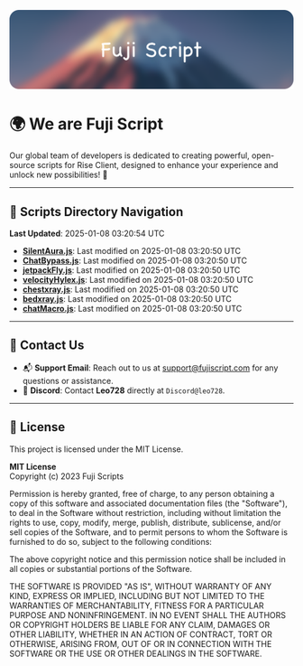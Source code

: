 ![Banner](.github/b.webp)

# 🌍 **We are Fuji Script**

Our global team of developers is dedicated to creating powerful, open-source scripts for Rise Client, designed to enhance your experience and unlock new possibilities! 🌟

---
<!-- SCRIPTS_NAVIGATION_START -->
## 📂 **Scripts Directory Navigation**

**Last Updated**: 2025-01-08 03:20:54 UTC

- **[SilentAura.js](scripts/SilentAura.js)**: Last modified on 2025-01-08 03:20:50 UTC
- **[ChatBypass.js](scripts/ChatBypass.js)**: Last modified on 2025-01-08 03:20:50 UTC
- **[jetpackFly.js](scripts/jetpackFly.js)**: Last modified on 2025-01-08 03:20:50 UTC
- **[velocityHylex.js](scripts/velocityHylex.js)**: Last modified on 2025-01-08 03:20:50 UTC
- **[chestxray.js](scripts/chestxray.js)**: Last modified on 2025-01-08 03:20:50 UTC
- **[bedxray.js](scripts/bedxray.js)**: Last modified on 2025-01-08 03:20:50 UTC
- **[chatMacro.js](scripts/chatMacro.js)**: Last modified on 2025-01-08 03:20:50 UTC

<!-- SCRIPTS_NAVIGATION_END -->

---

## 💬 **Contact Us**  
- 📬 **Support Email**: Reach out to us at [support@fujiscript.com](mailto:support@fujiscript.com) for any questions or assistance.  
- 💬 **Discord**: Contact **Leo728** directly at `Discord@leo728`.

---

## 📜 **License**

This project is licensed under the MIT License.  

**MIT License**  
Copyright (c) 2023 Fuji Scripts  

Permission is hereby granted, free of charge, to any person obtaining a copy of this software and associated documentation files (the "Software"), to deal in the Software without restriction, including without limitation the rights to use, copy, modify, merge, publish, distribute, sublicense, and/or sell copies of the Software, and to permit persons to whom the Software is furnished to do so, subject to the following conditions:  

The above copyright notice and this permission notice shall be included in all copies or substantial portions of the Software.  

THE SOFTWARE IS PROVIDED "AS IS", WITHOUT WARRANTY OF ANY KIND, EXPRESS OR IMPLIED, INCLUDING BUT NOT LIMITED TO THE WARRANTIES OF MERCHANTABILITY, FITNESS FOR A PARTICULAR PURPOSE AND NONINFRINGEMENT. IN NO EVENT SHALL THE AUTHORS OR COPYRIGHT HOLDERS BE LIABLE FOR ANY CLAIM, DAMAGES OR OTHER LIABILITY, WHETHER IN AN ACTION OF CONTRACT, TORT OR OTHERWISE, ARISING FROM, OUT OF OR IN CONNECTION WITH THE SOFTWARE OR THE USE OR OTHER DEALINGS IN THE SOFTWARE.  
